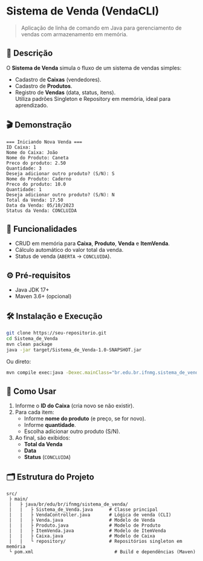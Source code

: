 # Sistema de Venda (VendaCLI)

> Aplicação de linha de comando em Java para gerenciamento de vendas com armazenamento em memória.

## 📖 Descrição
O **Sistema de Venda** simula o fluxo de um sistema de vendas simples:
- Cadastro de **Caixas** (vendedores).  
- Cadastro de **Produtos**.  
- Registro de **Vendas** (data, status, itens).  
Utiliza padrões Singleton e Repository em memória, ideal para aprendizado.

## 🎬 Demonstração
```text
=== Iniciando Nova Venda ===
ID Caixa: 1
Nome do Caixa: João
Nome do Produto: Caneta
Preco do produto: 2.50
Quantidade: 3
Deseja adicionar outro produto? (S/N): S
Nome do Produto: Caderno
Preco do produto: 10.0
Quantidade: 1
Deseja adicionar outro produto? (S/N): N
Total da Venda: 17.50
Data da Venda: 05/10/2023
Status da Venda: CONCLUIDA
```

## 🚀 Funcionalidades
- CRUD em memória para **Caixa**, **Produto**, **Venda** e **ItemVenda**.  
- Cálculo automático do valor total da venda.  
- Status de venda (`ABERTA` → `CONCLUIDA`).

## ⚙️ Pré-requisitos
- Java JDK 17+  
- Maven 3.6+ (opcional)

## 🛠️ Instalação e Execução
```bash
git clone https://seu-repositorio.git
cd Sistema_de_Venda
mvn clean package
java -jar target/Sistema_de_Venda-1.0-SNAPSHOT.jar
```
Ou direto:
```bash
mvn compile exec:java -Dexec.mainClass="br.edu.br.ifnmg.sistema_de_venda.Sistema_de_Venda"
```

## 🎲 Como Usar
1. Informe o **ID do Caixa** (cria novo se não existir).  
2. Para cada item:
   - Informe **nome do produto** (e preço, se for novo).  
   - Informe **quantidade**.  
   - Escolha adicionar outro produto (S/N).  
3. Ao final, são exibidos:
   - **Total da Venda**  
   - **Data**  
   - **Status** (`CONCLUIDA`)

## 🗂️ Estrutura do Projeto
```
src/
 ├ main/
 |   ├ java/br/edu/br/ifnmg/sistema_de_venda/
 |   |   ├ Sistema_de_Venda.java      # Classe principal
 |   |   ├ VendaController.java       # Lógica de venda (CLI)
 |   |   ├ Venda.java                 # Modelo de Venda
 |   |   ├ Produto.java               # Modelo de Produto
 |   |   ├ ItemVenda.java             # Modelo de ItemVenda
 |   |   ├ Caixa.java                 # Modelo de Caixa
 |   |   └ repository/                # Repositórios singleton em memória
 └ pom.xml                              # Build e dependências (Maven)
```